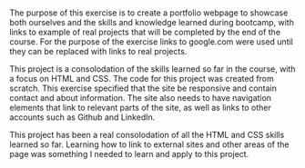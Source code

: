 # <Trentan Jurkans portfolio website>


The purpose of this exercise is to create a portfolio webpage to showcase both ourselves and the skills and knowledge learned during bootcamp, with links to example of real projects that will be completed by the end of the course. For the purpose of the exercise links to google.com were used until they can be replaced with links to real projects.

This project is a consolodation of the skills learned so far in the course, with a focus on HTML and CSS. The code for this project was created from scratch. This exercise specified that the site be responsive and contain contact and about information. The site also needs to have navigation elements that link to relevant parts of the site, as well as links to other accounts such as Github and LinkedIn.

This project has been a real consolodation of all the HTML and CSS skills learned so far. Learning how to link to external sites and other areas of the page was something I needed to learn and apply to this project.


